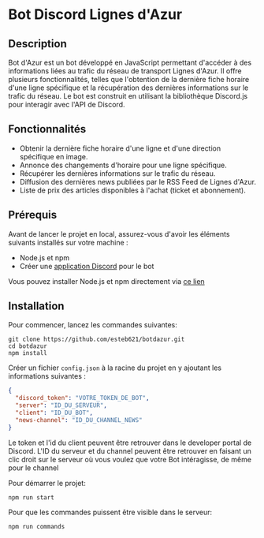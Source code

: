 # Bot Discord Lignes d'Azur


## Description

Bot d'Azur est un bot développé en JavaScript permettant d'accéder à des informations liées au trafic du réseau de transport Lignes d'Azur. Il offre plusieurs fonctionnalités, telles que l'obtention de la dernière fiche horaire d'une ligne spécifique et la récupération des dernières informations sur le trafic du réseau. Le bot est construit en utilisant la bibliothèque Discord.js pour interagir avec l'API de Discord.

## Fonctionnalités

- Obtenir la dernière fiche horaire d'une ligne et d'une direction spécifique en image.
- Annonce des changements d'horaire pour une ligne spécifique.
- Récupérer les dernières informations sur le trafic du réseau.
- Diffusion des dernières news publiées par le RSS Feed de Lignes d'Azur.
- Liste de prix des articles disponibles à l'achat (ticket et abonnement).

## Prérequis

Avant de lancer le projet en local, assurez-vous d'avoir les éléments suivants installés sur votre machine :

- Node.js et npm
- Créer une [application Discord](https://discord.com/developers/applications) pour le bot

Vous pouvez  installer Node.js et npm directement via [ce lien](nodejs.org)
## Installation

Pour commencer, lancez les commandes suivantes:
```
git clone https://github.com/esteb621/botdazur.git
cd botdazur
npm install
```

Créer un fichier `config.json` à la racine du projet en y ajoutant les informations suivantes :

```json
{
  "discord_token": "VOTRE_TOKEN_DE_BOT",
  "server": "ID_DU_SERVEUR",
  "client": "ID_DU_BOT",
  "news-channel": "ID_DU_CHANNEL_NEWS"
}
```
Le token et l'id du client peuvent être retrouver dans le developer portal de Discord.
L'ID du serveur et du channel peuvent être retrouver en faisant un clic droit sur le serveur où vous voulez que votre Bot intéragisse, de 
même pour le channel

Pour démarrer le projet:

`npm run start`

Pour que les commandes puissent être visible dans le serveur: 

`npm run commands`

